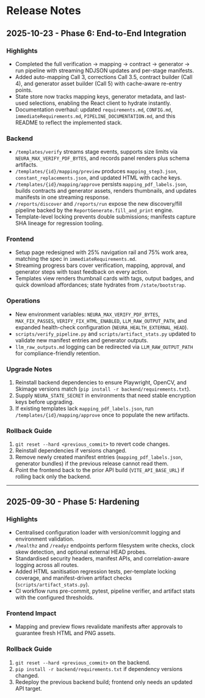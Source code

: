# Release Notes

## 2025-10-23 - Phase 6: End-to-End Integration

### Highlights
- Completed the full verification -> mapping -> contract -> generator -> run pipeline with streaming NDJSON updates and per-stage manifests.
- Added auto-mapping Call 3, corrections Call 3.5, contract builder (Call 4), and generator asset builder (Call 5) with cache-aware re-entry points.
- State store now tracks mapping keys, generator metadata, and last-used selections, enabling the React client to hydrate instantly.
- Documentation overhaul: updated `requirements.md`, `CONFIG.md`, `immediateRequirements.md`, `PIPELINE_DOCUMENTATION.md`, and this README to reflect the implemented stack.

### Backend
- `/templates/verify` streams stage events, supports size limits via `NEURA_MAX_VERIFY_PDF_BYTES`, and records panel renders plus schema artifacts.
- `/templates/{id}/mapping/preview` produces `mapping_step3.json`, `constant_replacements.json`, and updated HTML with cache keys.
- `/templates/{id}/mapping/approve` persists `mapping_pdf_labels.json`, builds contracts and generator assets, renders thumbnails, and updates manifests in one streaming response.
- `/reports/discover` and `/reports/run` expose the new discovery/fill pipeline backed by the `ReportGenerate.fill_and_print` engine.
- Template-level locking prevents double submissions; manifests capture SHA lineage for regression tooling.

### Frontend
- Setup page redesigned with 25% navigation rail and 75% work area, matching the spec in `immediateRequirements.md`.
- Streaming progress bars cover verification, mapping, approval, and generator steps with toast feedback on every action.
- Templates view renders thumbnail cards with tags, output badges, and quick download affordances; state hydrates from `/state/bootstrap`.

### Operations
- New environment variables: `NEURA_MAX_VERIFY_PDF_BYTES`, `MAX_FIX_PASSES`, `VERIFY_FIX_HTML_ENABLED`, `LLM_RAW_OUTPUT_PATH`, and expanded health-check configuration (`NEURA_HEALTH_EXTERNAL_HEAD`).
- `scripts/verify_pipeline.py` and `scripts/artifact_stats.py` updated to validate new manifest entries and generator outputs.
- `llm_raw_outputs.md` logging can be redirected via `LLM_RAW_OUTPUT_PATH` for compliance-friendly retention.

### Upgrade Notes
1. Reinstall backend dependencies to ensure Playwright, OpenCV, and Skimage versions match (`pip install -r backend/requirements.txt`).
2. Supply `NEURA_STATE_SECRET` in environments that need stable encryption keys before upgrading.
3. If existing templates lack `mapping_pdf_labels.json`, run `/templates/{id}/mapping/approve` once to populate the new artifacts.

### Rollback Guide
1. `git reset --hard <previous_commit>` to revert code changes.
2. Reinstall dependencies if versions changed.
3. Remove newly created manifest entries (`mapping_pdf_labels.json`, generator bundles) if the previous release cannot read them.
4. Point the frontend back to the prior API build (`VITE_API_BASE_URL`) if rolling back only the backend.

---

## 2025-09-30 - Phase 5: Hardening

### Highlights
- Centralised configuration loader with version/commit logging and environment validation.
- `/healthz` and `/readyz` endpoints perform filesystem write checks, clock skew detection, and optional external HEAD probes.
- Standardised security headers, manifest APIs, and correlation-aware logging across all routes.
- Added HTML sanitisation regression tests, per-template locking coverage, and manifest-driven artifact checks (`scripts/artifact_stats.py`).
- CI workflow runs pre-commit, pytest, pipeline verifier, and artifact stats with the configured thresholds.

### Frontend Impact
- Mapping and preview flows revalidate manifests after approvals to guarantee fresh HTML and PNG assets.

### Rollback Guide
1. `git reset --hard <previous_commit>` on the backend.
2. `pip install -r backend/requirements.txt` if dependency versions changed.
3. Redeploy the previous backend build; frontend only needs an updated API target.
